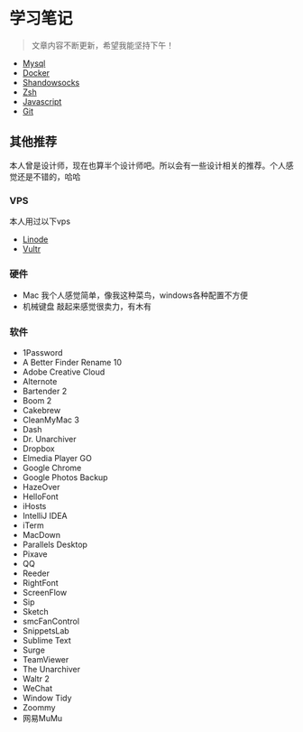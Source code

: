 # 学习笔记

> 文章内容不断更新，希望我能坚持下午！

- [Mysql](./mysql)
- [Docker](./docker)
- [Shandowsocks](./ss)
- [Zsh](./zsh)
- [Javascript](./javascript)
- [Git](./git)

## 其他推荐

本人曾是设计师，现在也算半个设计师吧。所以会有一些设计相关的推荐。个人感觉还是不错的，哈哈

### VPS

本人用过以下vps

- [Linode](https://www.linode.com/)
- [Vultr](https://www.vultr.com/)

### 硬件

- Mac 我个人感觉简单，像我这种菜鸟，windows各种配置不方便
- 机械键盘 敲起来感觉很卖力，有木有

### 软件

- 1Password
- A Better Finder Rename 10
- Adobe Creative Cloud
- Alternote
- Bartender 2
- Boom 2
- Cakebrew
- CleanMyMac 3
- Dash
- Dr. Unarchiver
- Dropbox
- Elmedia Player GO
- Google Chrome
- Google Photos Backup
- HazeOver
- HelloFont
- iHosts
- IntelliJ IDEA
- iTerm
- MacDown
- Parallels Desktop
- Pixave
- QQ
- Reeder
- RightFont
- ScreenFlow
- Sip
- Sketch
- smcFanControl
- SnippetsLab
- Sublime Text
- Surge
- TeamViewer
- The Unarchiver
- Waltr 2
- WeChat
- Window Tidy
- Zoommy
- 网易MuMu